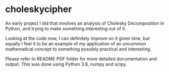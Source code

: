 # choleskycipher
An early project I did that involves an analysis of Cholesky Decomposition in Python, and trying to make something interesting out of it.

Looking at the code now, I can definitely improve on it given time, but equally I feel it to be an example of my application of an uncommon mathematical concept to
something possibly practical and interesting.

Please refer to README PDF folder for more detailed documentation and output. This was done using Python 3.8, numpy and scipy.
